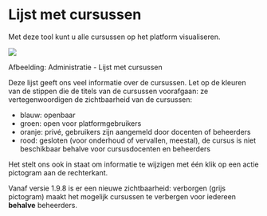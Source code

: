 # Lijst met cursussen

Met deze tool kunt u alle cursussen op het platform visualiseren.

![](../../../.gitbook/assets/graficos82.png)
 
 
Afbeelding: Administratie - Lijst met cursussen

Deze lijst geeft ons veel informatie over de cursussen. Let op de kleuren van de stippen die de titels van de cursussen voorafgaan: ze vertegenwoordigen de zichtbaarheid van de cursussen:

- blauw: openbaar
- groen: open voor platformgebruikers
- oranje: privé, gebruikers zijn aangemeld door docenten of beheerders
- rood: gesloten (voor onderhoud of vervallen, meestal), de cursus is niet beschikbaar behalve voor cursusdocenten en beheerders

Het stelt ons ook in staat om informatie te wijzigen met één klik op een actie pictogram aan de rechterkant.

Vanaf versie 1.9.8 is er een nieuwe zichtbaarheid: verborgen (grijs pictogram) maakt het mogelijk cursussen te verbergen voor iedereen **behalve** beheerders.
